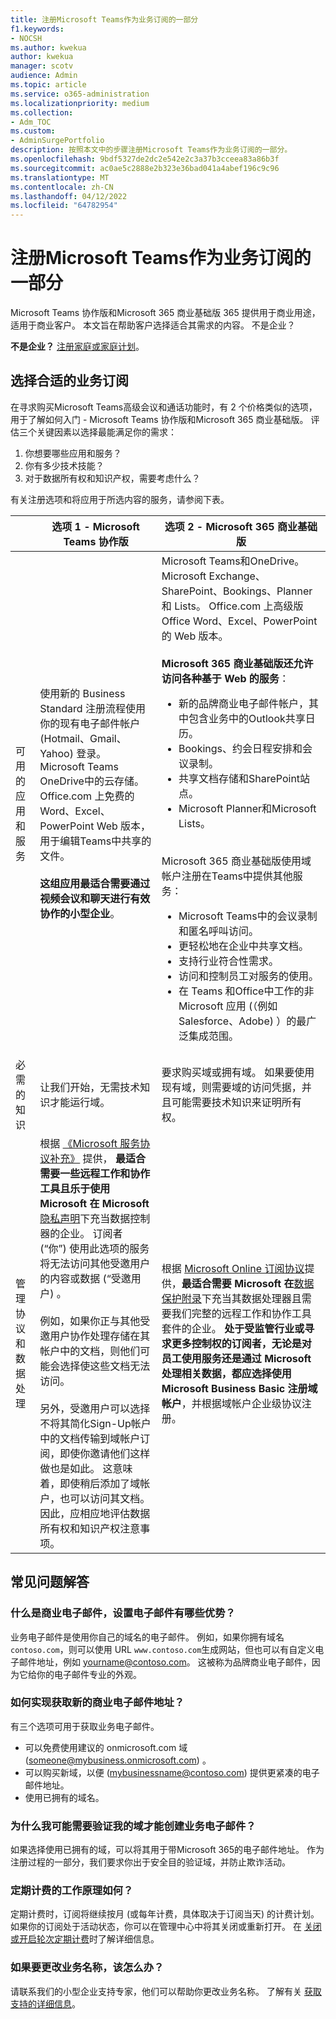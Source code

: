 ```yaml
---
title: 注册Microsoft Teams作为业务订阅的一部分
f1.keywords:
- NOCSH
ms.author: kwekua
author: kwekua
manager: scotv
audience: Admin
ms.topic: article
ms.service: o365-administration
ms.localizationpriority: medium
ms.collection:
- Adm_TOC
ms.custom:
- AdminSurgePortfolio
description: 按照本文中的步骤注册Microsoft Teams作为业务订阅的一部分。
ms.openlocfilehash: 9bdf5327de2dc2e542e2c3a37b3cceea83a86b3f
ms.sourcegitcommit: ac0ae5c2888e2b323e36bad041a4abef196c9c96
ms.translationtype: MT
ms.contentlocale: zh-CN
ms.lasthandoff: 04/12/2022
ms.locfileid: "64782954"
---
```

# <a name="sign-up-for-microsoft-teams-as-part-of-a-business-subscription"></a>注册Microsoft Teams作为业务订阅的一部分

Microsoft Teams 协作版和Microsoft 365 商业基础版 365 提供用于商业用途，适用于商业客户。 本文旨在帮助客户选择适合其需求的内容。  不是企业？

**不是企业？** [注册家庭或家庭计划](https://go.microsoft.com/fwlink/?linkid=2109398)。

## <a name="choosing-the-right-business-subscription"></a>选择合适的业务订阅

在寻求购买Microsoft Teams高级会议和通话功能时，有 2 个价格类似的选项，用于了解如何入门 - Microsoft Teams 协作版和Microsoft 365 商业基础版。 评估三个关键因素以选择最能满足你的需求：

1. 你想要哪些应用和服务？
2. 你有多少技术技能？  
3. 对于数据所有权和知识产权，需要考虑什么？

有关注册选项和将应用于所选内容的服务，请参阅下表。

|&nbsp;|**选项 1 - Microsoft Teams 协作版** |**选项 2 - Microsoft 365 商业基础版** |
|---|---|---|
|可用的应用和服务|使用新的 Business Standard 注册流程使用你的现有电子邮件帐户 (Hotmail、Gmail、Yahoo) 登录。 Microsoft Teams OneDrive中的云存储。 Office.com 上免费的 Word、Excel、PowerPoint Web 版本，用于编辑Teams中共享的文件。 <br/><br/> **这组应用最适合需要通过视频会议和聊天进行有效协作的小型企业**。 |Microsoft Teams和OneDrive。 Microsoft Exchange、SharePoint、Bookings、Planner 和 Lists。 Office.com 上高级版 Office Word、Excel、PowerPoint 的 Web 版本。 <br/><br/> **Microsoft 365 商业基础版还允许访问各种基于 Web 的服务**： <ul><li>新的品牌商业电子邮件帐户，其中包含业务中的Outlook共享日历。</li><li>Bookings、约会日程安排和会议录制。</li><li>共享文档存储和SharePoint站点。</li><li> Microsoft Planner和Microsoft Lists。</li></ul> <br/> Microsoft 365 商业基础版使用域帐户注册在Teams中提供其他服务： <ul><li>Microsoft Teams中的会议录制和匿名呼叫访问。</li><li>更轻松地在企业中共享文档。</li><li>支持行业符合性需求。</li><li>访问和控制员工对服务的使用。</li><li>在 Teams 和Office中工作的非 Microsoft 应用 (（例如 Salesforce、Adobe) ）的最广泛集成范围。</li></ul>|
|必需的知识|让我们开始，无需技术知识才能运行域。|要求购买域或拥有域。 如果要使用现有域，则需要域的访问凭据，并且可能需要技术知识来证明所有权。|
|管理协议和数据处理|根据 [《Microsoft 服务协议补充》](https://go.microsoft.com/fwlink/p/?linkid=2180702) 提供， **最适合需要一些远程工作和协作工具且乐于使用 Microsoft 在 Microsoft** [隐私声明](https://go.microsoft.com/fwlink/?LinkId=521839)下充当数据控制器的企业。 订阅者 (“你”) 使用此选项的服务将无法访问其他受邀用户的内容或数据 (“受邀用户) 。 <br/><br/> 例如，如果你正与其他受邀用户协作处理存储在其帐户中的文档，则他们可能会选择使这些文档无法访问。 <br/><br> 另外，受邀用户可以选择不将其简化Sign-Up帐户中的文档传输到域帐户订阅，即使你邀请他们这样做也是如此。 这意味着，即使稍后添加了域帐户，也可以访问其文档。 因此，应相应地评估数据所有权和知识产权注意事项。|根据 [Microsoft Online 订阅协议](https://go.microsoft.com/fwlink/p/?linkid=2180430)提供，**最适合需要 Microsoft 在**[数据保护附录](https://go.microsoft.com/fwlink/p/?linkid=2180314)下充当其数据处理器且需要我们完整的远程工作和协作工具套件的企业。 **处于受监管行业或寻求更多控制权的订阅者，无论是对员工使用服务还是通过 Microsoft 处理相关数据，都应选择使用 Microsoft Business Basic 注册域帐户**，并根据域帐户企业级协议注册。|

## <a name="frequently-asked-questions"></a>常见问题解答

### <a name="what-is-a-business-email-and-what-are-the-advantages-to-setting-one-up"></a>什么是商业电子邮件，设置电子邮件有哪些优势？

业务电子邮件是使用你自己的域名的电子邮件。 例如，如果你拥有域名 `contoso.com`，则可以使用 URL `www.contoso.com`生成网站，但也可以有自定义电子邮件地址，例如 yourname@contoso.com。 这被称为品牌商业电子邮件，因为它给你的电子邮件专业的外观。

### <a name="how-do-i-get-a-new-business-email-address"></a>如何实现获取新的商业电子邮件地址？

有三个选项可用于获取业务电子邮件。

- 可以免费使用建议的 onmicrosoft.com 域 (someone@mybusiness.onmicrosoft.com) 。
- 可以购买新域，以便 (mybusinessname@contoso.com) 提供更紧凑的电子邮件地址。
- 使用已拥有的域名。

### <a name="why-might-i-need-to-verify-my-domain-to-create-a-business-email"></a>为什么我可能需要验证我的域才能创建业务电子邮件？

如果选择使用已拥有的域，可以将其用于带Microsoft 365的电子邮件地址。 作为注册过程的一部分，我们要求你出于安全目的验证域，并防止欺诈活动。

### <a name="how-does-recurring-billing-work"></a>定期计费的工作原理如何？

定期计费时，订阅将继续按月 (或每年计费，具体取决于订阅当天) 的计费计划。 如果你的订阅处于活动状态，你可以在管理中心中将其关闭或重新打开。 在 [关闭或开启轮次定期计费](../../commerce/subscriptions/renew-your-subscription.md#turn-recurring-billing-off-or-on)时了解详细信息。

### <a name="what-do-i-do-if-i-want-to-change-my-business-name"></a>如果要更改业务名称，该怎么办？

请联系我们的小型企业支持专家，他们可以帮助你更改业务名称。 了解有关 [获取支持的详细信息](../get-help-support.md)。
